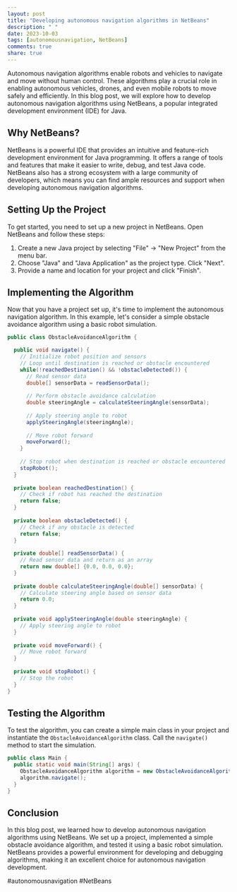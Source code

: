 ```yaml
---
layout: post
title: "Developing autonomous navigation algorithms in NetBeans"
description: " "
date: 2023-10-03
tags: [autonomousnavigation, NetBeans]
comments: true
share: true
---
```


Autonomous navigation algorithms enable robots and vehicles to navigate and move without human control. These algorithms play a crucial role in enabling autonomous vehicles, drones, and even mobile robots to move safely and efficiently. In this blog post, we will explore how to develop autonomous navigation algorithms using NetBeans, a popular integrated development environment (IDE) for Java.

## Why NetBeans?

NetBeans is a powerful IDE that provides an intuitive and feature-rich development environment for Java programming. It offers a range of tools and features that make it easier to write, debug, and test Java code. NetBeans also has a strong ecosystem with a large community of developers, which means you can find ample resources and support when developing autonomous navigation algorithms.

## Setting Up the Project

To get started, you need to set up a new project in NetBeans. Open NetBeans and follow these steps:

1. Create a new Java project by selecting "File" -> "New Project" from the menu bar.
2. Choose "Java" and "Java Application" as the project type. Click "Next".
3. Provide a name and location for your project and click "Finish".

## Implementing the Algorithm

Now that you have a project set up, it's time to implement the autonomous navigation algorithm. In this example, let's consider a simple obstacle avoidance algorithm using a basic robot simulation.

```java
public class ObstacleAvoidanceAlgorithm {

  public void navigate() {
    // Initialize robot position and sensors    
    // Loop until destination is reached or obstacle encountered
    while(!reachedDestination() && !obstacleDetected()) {
      // Read sensor data
      double[] sensorData = readSensorData();
      
      // Perform obstacle avoidance calculation
      double steeringAngle = calculateSteeringAngle(sensorData);
      
      // Apply steering angle to robot
      applySteeringAngle(steeringAngle);
      
      // Move robot forward
      moveForward();
    }
    
    // Stop robot when destination is reached or obstacle encountered
    stopRobot();
  }
  
  private boolean reachedDestination() {
    // Check if robot has reached the destination
    return false;
  }
  
  private boolean obstacleDetected() {
    // Check if any obstacle is detected
    return false;
  }
  
  private double[] readSensorData() {
    // Read sensor data and return as an array
    return new double[] {0.0, 0.0, 0.0};
  }
  
  private double calculateSteeringAngle(double[] sensorData) {
    // Calculate steering angle based on sensor data
    return 0.0;
  }
  
  private void applySteeringAngle(double steeringAngle) {
    // Apply steering angle to robot
  }
  
  private void moveForward() {
    // Move robot forward
  }
  
  private void stopRobot() {
    // Stop the robot
  }
}
```

## Testing the Algorithm

To test the algorithm, you can create a simple main class in your project and instantiate the `ObstacleAvoidanceAlgorithm` class. Call the `navigate()` method to start the simulation.

```java
public class Main {
  public static void main(String[] args) {
    ObstacleAvoidanceAlgorithm algorithm = new ObstacleAvoidanceAlgorithm();
    algorithm.navigate();
  }
}
```

## Conclusion

In this blog post, we learned how to develop autonomous navigation algorithms using NetBeans. We set up a project, implemented a simple obstacle avoidance algorithm, and tested it using a basic robot simulation. NetBeans provides a powerful environment for developing and debugging algorithms, making it an excellent choice for autonomous navigation development.

#autonomousnavigation #NetBeans